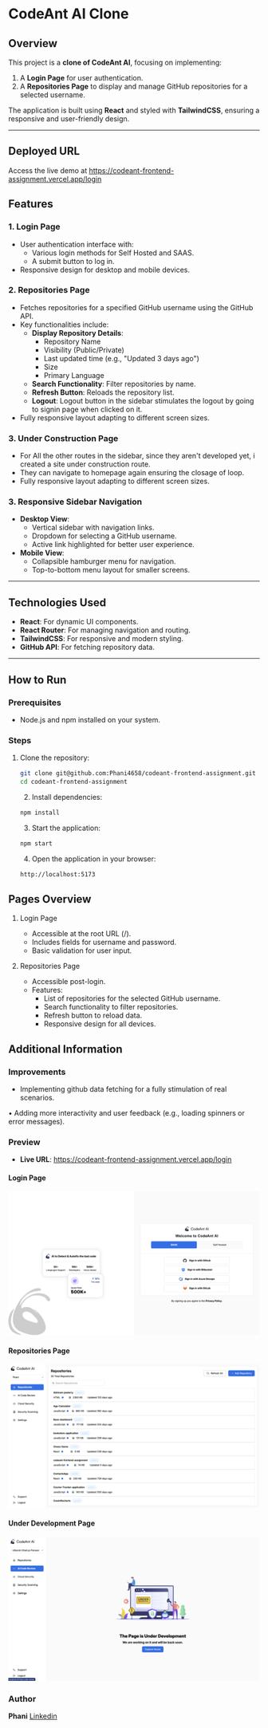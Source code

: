 # CodeAnt AI Clone

## Overview

This project is a **clone of CodeAnt AI**, focusing on implementing:

1. A **Login Page** for user authentication.
2. A **Repositories Page** to display and manage GitHub repositories for a selected username.

The application is built using **React** and styled with **TailwindCSS**, ensuring a responsive and user-friendly design.

---

## Deployed URL

Access the live demo at https://codeant-frontend-assignment.vercel.app/login

## Features

### 1. **Login Page**

- User authentication interface with:
  - Various login methods for Self Hosted and SAAS.
  - A submit button to log in.
- Responsive design for desktop and mobile devices.

### 2. **Repositories Page**

- Fetches repositories for a specified GitHub username using the GitHub API.
- Key functionalities include:
  - **Display Repository Details**:
    - Repository Name
    - Visibility (Public/Private)
    - Last updated time (e.g., "Updated 3 days ago")
    - Size
    - Primary Language
  - **Search Functionality**: Filter repositories by name.
  - **Refresh Button**: Reloads the repository list.
  - **Logout**: Logout button in the sidebar stimulates the logout by going to signin page when clicked on it.
- Fully responsive layout adapting to different screen sizes.

### 3. **Under Construction Page**

- For All the other routes in the sidebar, since they aren't developed yet, i created a site under construction route.
- They can navigate to homepage again ensuring the closage of loop.
- Fully responsive layout adapting to different screen sizes.

### 3. **Responsive Sidebar Navigation**

- **Desktop View**:
  - Vertical sidebar with navigation links.
  - Dropdown for selecting a GitHub username.
  - Active link highlighted for better user experience.
- **Mobile View**:
  - Collapsible hamburger menu for navigation.
  - Top-to-bottom menu layout for smaller screens.

---

## Technologies Used

- **React**: For dynamic UI components.
- **React Router**: For managing navigation and routing.
- **TailwindCSS**: For responsive and modern styling.
- **GitHub API**: For fetching repository data.

---

## How to Run

### Prerequisites

- Node.js and npm installed on your system.

### Steps

1. Clone the repository:

   ```bash
   git clone git@github.com:Phani4658/codeant-frontend-assignment.git
   cd codeant-frontend-assignment
   ```

   2. Install dependencies:

   ```bash
   npm install
   ```

   3. Start the application:

   ```bash
   npm start
   ```

   4. Open the application in your browser:

   ```bash
   http://localhost:5173
   ```

## Pages Overview

1. Login Page

   - Accessible at the root URL (/).
   - Includes fields for username and password.
   - Basic validation for user input.

2. Repositories Page
   - Accessible post-login.
   - Features:
     - List of repositories for the selected GitHub username.
     - Search functionality to filter repositories.
     - Refresh button to reload data.
     - Responsive design for all devices.

## Additional Information

### Improvements

- Implementing github data fetching for a fully stimulation of real scenarios.

• Adding more interactivity and user feedback (e.g., loading spinners or error messages).

### Preview

- **Live URL**: https://codeant-frontend-assignment.vercel.app/login

#### Login Page

![/public/icons/login.png](./public/output/login.png)

#### Repositories Page

![Repositories Page Screenshot](/public/output/repos.png)

#### Under Development Page

![Under Development Page Screenshot](/public/output/under_dev.png)

### Author
**Phani**
[Linkedin](https://linkedin.com/in/phani-cse)
